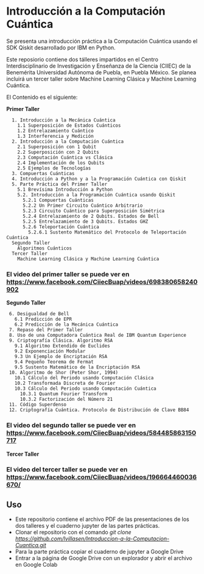 # Introducción a la Computación Cuántica
Se presenta una introducción práctica a la Computación Cuántica usando el SDK Qiskit desarrollado por IBM en Python. 

Este reposiorio contiene dos tálleres impartidos en el Centro Interdisciplinario de Investigación y Enseñanza de la Ciencia (CIIEC) de la Benemérita Universidad Autónoma de Puebla, en Puebla México. Se planea incluirá un tercer taller sobre Machine Learning Clásica y Machine Learning Cuántica.

El Contenido es el siguiente:

**Primer Taller**
```                       
  1. Introducción a la Mecánica Cuántica
    1.1 Superposición de Estados Cuánticos
    1.2 Entrelazamiento Cuántico
    1.3 Interferencia y Medición
  2. Introducción a la Computación Cuántica
    2.1 Superposición con 1 Qubit
    2.2 Superposición con 2 Qubits
    2.3 Computación Cuántica vs Clásica
    2.4 Implementación de los Qubits
    2.5 Ejemplos de Tecnologías
  3. Compuertas Cuánticas
  4. Introducción a Python y a la Programación Cuántica con Qiskit
  5. Parte Práctica del Primer Taller
    5.1 Brevísima Introducción a Python
    5.2. Introducción a la Programación Cuántica usando Qiskit
      5.2.1 Compuertas Cuánticas
      5.2.2 Un Primer Circuito Cuántico Arbitrario
      5.2.3 Circuito Cuántico para Superposición Simétrica
      5.2.4 Entrelazamiento de 2 Qubits. Estados de Bell
      5.2.5 Entrelazamiento de 3 Qubits. Estados GHZ
      5.2.6 Teleportación Cuántica
        5.2.6.1 Sustento Matemático del Protocolo de Teleportación Cuántica
  Segundo Taller
    Algoritmos Cuánticos
  Tercer Taller
    Machine Learning Clásica y Machine Learning Cuántica
```  
### El video del primer taller se puede ver en https://www.facebook.com/CiiecBuap/videos/698380658240902
 
**Segundo Taller**
 ```  
  6. Desigualdad de Bell
    6.1 Predicción de EPR
    6.2 Predicción de la Mecánica Cuántica
  7. Repaso del Primer Taller
  8. Uso de una Computadora Cuántica Real de IBM Quantum Experience
  9. Criptografía Clásica. Algoritmo RSA
    9.1 Algoritmo Extendido de Euclides
    9.2 Exponenciación Modular
    9.3 Un Ejemplo de Encriptación RSA
    9.4 Pequeño Teorema de Fermat
    9.5 Sustento Matemático de la Encriptación RSA
  10. Algoritmo de Shor (Peter Shor, 1994)
    10.1 Cálculo del Periodo usando Computación Clásica
    10.2 Transformada Discreta de Fourier
    10.3 Cálculo del Periodo usando Computación Cuántica
      10.3.1 Quantum Fourier Transform
      10.3.2 Factorización del Número 21
  11. Código Superdenso
  12. Criptografía Cuántica. Protocolo de Distribución de Clave BB84
```   
### El video del segundo taller se puede ver en https://www.facebook.com/CiiecBuap/videos/584485863150717

**Tercer Taller**


### El video del tercer taller se puede ver en https://www.facebook.com/CiiecBuap/videos/196664460036670/


## Uso
- Este repositorio contiene el archivo PDF de las presentaciones de los dos talleres y el cuaderno jupyter de las partes prácticas.
- Clonar el repositorio con el comando *git clone https://github.com/lvillasen/Introduccion-a-la-Computacion-Cuantica.git*
- Para la parte práctica copiar el cuaderno de jupyter a Google Drive
- Entrar a la página de Google Drive con un explorador y abrir el archivo en Google Colab
